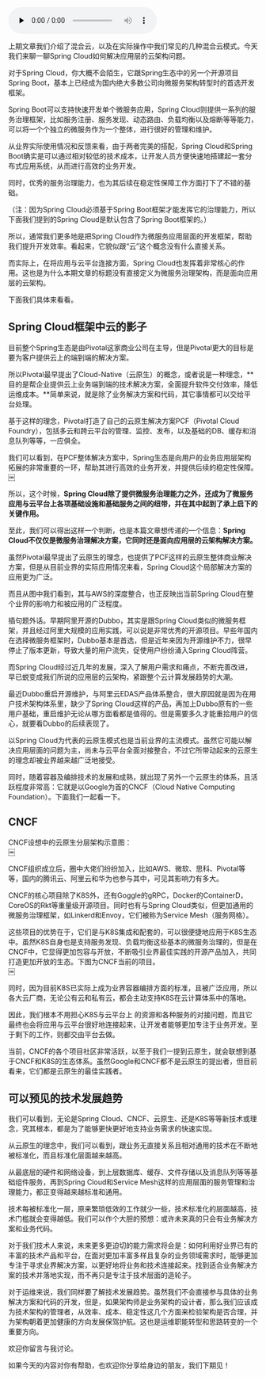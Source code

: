 <audio id="audio" title="34 | Spring Cloud：面向应用层的云架构解决方案" controls="" preload="none"><source id="mp3" src="https://static001.geekbang.org/resource/audio/80/0e/806aa4c1f2761e85ff308a779ff3870e.mp3"></audio>

上期文章我们介绍了混合云，以及在实际操作中我们常见的几种混合云模式。今天我们来聊一聊Spring Cloud如何解决应用层的云架构问题。

对于Spring Cloud，你大概不会陌生，它跟Spring生态中的另一个开源项目Spring Boot，基本上已经成为国内绝大多数公司向微服务架构转型时的首选开发框架。

Spring Boot可以支持快速开发单个微服务应用，Spring Cloud则提供一系列的服务治理框架，比如服务注册、服务发现、动态路由、负载均衡以及熔断等等能力，可以将一个个独立的微服务作为一个整体，进行很好的管理和维护。

从业界实际使用情况和反馈来看，由于两者完美的搭配，Spring Cloud和Spring Boot确实是可以通过相对较低的技术成本，让开发人员方便快速地搭建起一套分布式应用系统，从而进行高效的业务开发。

同时，优秀的服务治理能力，也为其后续在稳定性保障工作方面打下了不错的基础。

（注：因为Spring Cloud必须基于Spring Boot框架才能发挥它的治理能力，所以下面我们提到的Spring Cloud是默认包含了Spring Boot框架的。）

所以，通常我们更多地是把Spring Cloud作为微服务应用层面的开发框架，帮助我们提升开发效率。看起来，它貌似跟“云”这个概念没有什么直接关系。

而实际上，在将应用与云平台连接方面，Spring Cloud也发挥着非常核心的作用。这也是为什么本期文章的标题没有直接定义为微服务治理架构，而是面向应用层的云架构。

下面我们具体来看看。

## Spring Cloud框架中云的影子

目前整个Spring生态是由Pivotal这家商业公司在主导，但是Pivotal更大的目标是要为客户提供云上的端到端的解决方案。

所以Pivotal最早提出了Cloud-Native（云原生）的概念，或者说是一种理念，**目的是帮企业提供云上业务端到端的技术解决方案，全面提升软件交付效率，降低运维成本。**简单来说，就是除了业务解决方案和代码，其它事情都可以交给平台处理。

基于这样的理念，Pivotal打造了自己的云原生解决方案PCF（Pivotal Cloud Foundry），包括多云和跨云平台的管理、监控、发布，以及基础的DB、缓存和消息队列等等，一应俱全。

我们可以看到，在PCF整体解决方案中，Spring生态是向用户的业务应用层架构拓展的非常重要的一环，帮助其进行高效的业务开发，并提供后续的稳定性保障。<br />
￼<br />
<img src="https://static001.geekbang.org/resource/image/88/17/880d3bf4d381126a0795b06de279de17.jpg" alt="" />

所以，这个时候，**Spring Cloud除了提供微服务治理能力之外，还成为了微服务应用与云平台上各项基础设施和基础服务之间的纽带，并在其中起到了承上启下的关键作用。**

至此，我们可以得出这样一个判断，也是本篇文章想传递的一个信息：**Spring Cloud不仅仅是微服务治理解决方案，它同时还是面向应用层的云架构解决方案。**

虽然Pivotal最早提出了云原生的理念，也提供了PCF这样的云原生整体商业解决方案，但是从目前业界的实际应用情况来看，Spring Cloud这个局部解决方案的应用更为广泛。

而且从图中我们看到，其与AWS的深度整合，也正反映出当前Spring Cloud在整个业界的影响力和被应用的广泛程度。

插句题外话。早期阿里开源的Dubbo，其实是跟Spring Cloud类似的微服务框架，并且经过阿里大规模的应用实践，可以说是非常优秀的开源项目。早些年国内在选择微服务框架时，Dubbo基本是首选，但是近年来因为开源维护不力，很早停止了版本更新，导致大量的用户流失，促使用户纷纷涌入Spring Cloud阵营。

而Spring Cloud经过近几年的发展，深入了解用户需求和痛点，不断完善改进，早已蜕变成我们所说的应用层的云架构，紧跟整个云计算发展趋势的大潮。

最近Dubbo重启开源维护，与阿里云EDAS产品体系整合，很大原因就是因为在用户技术架构体系里，缺少了Spring Cloud这样的产品，再加上Dubbo原有的一些用户基础，重启维护无论从哪方面看都是值得的。但是需要多久才能重拾用户的信心，就要看Dubbo的后续表现了。

以Spring Cloud为代表的云原生模式也是当前业界的主流模式。虽然它可能以解决应用层面的问题为主，尚未与云平台全面对接整合，不过它所带动起来的云原生的理念却被业界越来越广泛地接受。

同时，随着容器及编排技术的发展和成熟，就出现了另外一个云原生的体系，且活跃程度非常高：它就是以Google为首的CNCF（Cloud Native Computing Foundation）。下面我们一起看一下。

## CNCF

CNCF设想中的云原生分层架构示意图：<br />
￼<br />
<img src="https://static001.geekbang.org/resource/image/9e/b4/9e9ced0a6e757a2349cdc1c090b4d0b4.jpg" alt="" />

CNCF组织成立后，圈中大佬们纷纷加入，比如AWS、微软、思科、Pivotal等等，国内的腾讯云、阿里云和华为也参与其中，可见其影响力有多大。

CNCF的核心项目除了K8S外，还有Goggle的gRPC，Docker的ContainerD，CoreOS的Rkt等重量级开源项目。同时也有与Spring Cloud类似，但更加通用的微服务治理框架，如Linkerd和Envoy，它们被称为Service Mesh（服务网格）。

这些项目的优势在于，它们是与K8S集成和配套的，可以很便捷地应用于K8S生态中。虽然K8S自身也是支持服务发现、负载均衡这些基本的微服务治理的，但是在CNCF中，它显得更加包容与开放，不断吸引业界最佳实践的开源产品加入，共同打造更加开放的生态。下图为CNCF当前的项目。<br />
￼<br />
<img src="https://static001.geekbang.org/resource/image/e0/99/e08aed7839e2d337d2970a8c6739de99.jpg" alt="" />

同时，因为目前K8S已实际上成为业界容器编排方面的标准，且被广泛应用，所以各大云厂商，无论公有云和私有云，都会主动支持K8S在云计算体系中的落地。

因此，我们根本不用担心K8S与云平台上 的资源和各种服务的对接问题，而且它最终也会将应用与云平台很好地连接起来，让开发者能够更加专注于业务开发。至于剩下的工作，则都交由平台去做。

当前，CNCF的各个项目社区非常活跃，以至于我们一提到云原生，就会联想到基于CNCF和K8S的生态体系。虽然Google和CNCF都不是云原生的提出者，但目前看来，它们都是云原生的最佳实践者。

## 可以预见的技术发展趋势

我们可以看到，无论是Spring Cloud、CNCF、云原生、还是K8S等等新技术或理念，究其根本，都是为了能够更快更好地支持业务需求的快速实现。

从云原生的理念中，我们可以看到，跟业务无直接关系且相对通用的技术在不断地被标准化，而且标准化层面越来越高。

从最底层的硬件和网络设备，到上层数据库、缓存、文件存储以及消息队列等等基础组件服务，再到Spring Cloud和Service Mesh这样的应用层面的服务管理和治理能力，都正变得越来越标准和通用。

技术每被标准化一层，原来繁琐低效的工作就少一些，技术标准化的层面越高，技术门槛就会变得越低。我们可以作个大胆的预想：或许未来真的只会有业务解决方案和业务代码。

对于我们技术人来说，未来更多更迫切的能力需求将会是：如何利用好业界已有的丰富的技术产品和平台，在面对更加丰富多样且复杂的业务领域需求时，能够更加专注于寻求业界解决方案，以更好地将业务和技术连接起来。找到适合业务解决方案的技术并落地实现，而不再只是专注于技术层面的造轮子。

对于运维来说，我们同样要了解技术发展趋势。虽然我们不会直接参与具体的业务解决方案和代码的开发，但是，如果架构师是业务架构的设计者，那么我们应该成为技术架构的管理者，从效率、成本、稳定性这几个方面来检验架构是否合理，并为架构朝着更加健康的方向发展保驾护航。这也是运维职能转型和思路转变的一个重要方向。

欢迎你留言与我讨论。

如果今天的内容对你有帮助，也欢迎你分享给身边的朋友，我们下期见！



